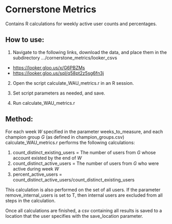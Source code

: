 # Cornerstone Metrics
Contains R calculations for weekly active user counts and percentages. 
## How to use:

1. Navigate to the following links, download the data, and place them in the subdirectory .../cornerstone\_metrics/looker\_csvs

  * https://looker.gloo.us/x/G6PBZMs
  * https://looker.gloo.us/sql/q58pt2z5sg6fn3j 

2. Open the script calculate\_WAU\_metrics.r in an R session.

3. Set script parameters as needed, and save.

4. Run calculate\_WAU\_metrics.r

## Method:

For each week *W* specified in the parameter weeks\_to\_measure, and each champion group *G* (as defined in champion\_groups.csv)
calculate\_WAU\_metrics.r performs the following calculations:

1. count\_distinct\_existing\_users = The number of users from *G* whose account existed by the end of *W*
2. count\_distinct\_active\_users = The number of users from *G* who were active during week *W*
3. percent\_active\_users =  count\_distinct\_active\_users/count\_distinct\_existing\_users

This calculation is also performed on the set of all users. If the parameter remove\_internal\_users is set to T, then internal users are excluded
from all steps in the calculation.

Once all calculations are finished, a csv containing all results is saved to a location 
that the user specifies with the save\_location parameter.
